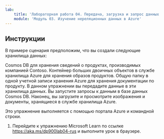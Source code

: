 ```yaml
---
lab:
    title: 'Лабораторная работа 04. Передача, загрузка и запрос данных в нереляционном хранилище данных'
    module: 'Модуль 03. Изучение нереляционных данных в Azure'
---
```


## Инструкции
В примере сценария предположим, что вы создали следующие хранилища данных:

Cosmos DB для хранения сведений о продуктах, производимых компанией Contoso.
Контейнер больших двоичных объектов в службе хранилища Azure для хранения образов продуктов.
Общую папку в одной учетной записи хранения Azure для хранения документации по продукту.
В данном упражнении вы передадите данные в эти хранилища данных. Вы запустите запросы к данным в базе данных Cosmos DB. Наконец, вы загрузите и просмотрите изображения и документы, хранящиеся в службе хранилища Azure.

Это упражнение выполняется с помощью портала Azure и командной строки.

1.	Перейдите к упражнению Microsoft Learn по ссылке https://aka.ms/dp900lab04-rus и выполните урок в браузере. 
